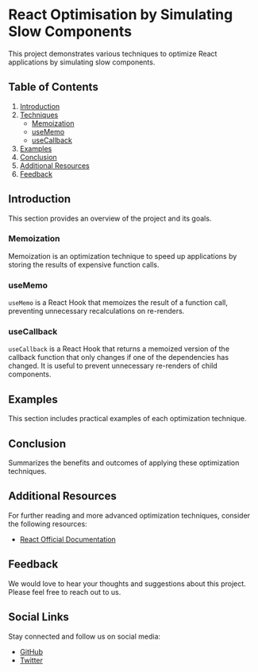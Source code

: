 # React Optimisation by Simulating Slow Components

This project demonstrates various techniques to optimize React applications by simulating slow components.

## Table of Contents

1. [Introduction](#introduction)
2. [Techniques](#techniques)
   - [Memoization](#memoization)
   - [useMemo](#usememo)
   - [useCallback](#usecallback)
3. [Examples](#examples)
4. [Conclusion](#conclusion)
5. [Additional Resources](#additional-resources)
6. [Feedback](#feedback)

## Introduction

This section provides an overview of the project and its goals.

### Memoization

Memoization is an optimization technique to speed up applications by storing the results of expensive function calls.

### useMemo

`useMemo` is a React Hook that memoizes the result of a function call, preventing unnecessary recalculations on re-renders.

### useCallback

`useCallback` is a React Hook that returns a memoized version of the callback function that only changes if one of the dependencies has changed. It is useful to prevent unnecessary re-renders of child components.

## Examples

This section includes practical examples of each optimization technique.

## Conclusion

Summarizes the benefits and outcomes of applying these optimization techniques.

## Additional Resources

For further reading and more advanced optimization techniques, consider the following resources:

- [React Official Documentation](https://reactjs.org/docs/optimizing-performance.html)

## Feedback

We would love to hear your thoughts and suggestions about this project. Please feel free to reach out to us.

## Social Links

Stay connected and follow us on social media:

- [GitHub](https://github.com/satyamkale27)
- [Twitter](https://x.com/satyamk07018919)

